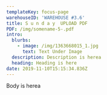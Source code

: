 ```yaml
---
templateKey: focus-page
warehouseID: 'WAREHOUSE #3.6'
title: S u n d a y  UPLOAD PDF
PDF: /img/somename-5-.pdf
intro:
  blurbs:
    - image: /img/1363668015_1.jpg
      text: Text Under Image
  description: Description is herea
  heading: Heading is here
date: 2019-11-10T15:15:34.836Z
---
```

Body is herea
